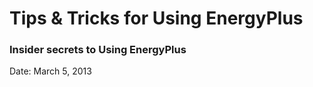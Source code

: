 # Tips & Tricks for Using EnergyPlus

### Insider secrets to Using EnergyPlus

Date:  March 5, 2013
